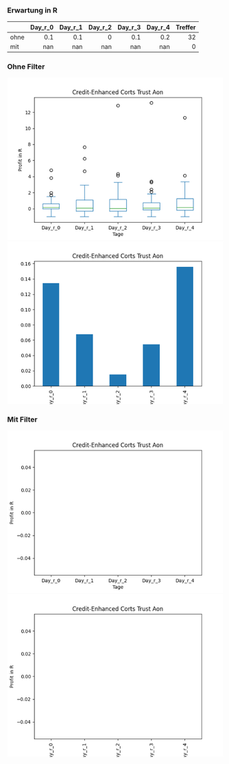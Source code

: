 ### Erwartung in R
|      |   Day_r_0 |   Day_r_1 |   Day_r_2 |   Day_r_3 |   Day_r_4 |   Treffer |
|:-----|----------:|----------:|----------:|----------:|----------:|----------:|
| ohne |       0.1 |       0.1 |         0 |       0.1 |       0.2 |        32 |
| mit  |     nan   |     nan   |       nan |     nan   |     nan   |         0 |

### Ohne Filter
![image info](./data/KTN_box_all.png)
![image info](./data/KTN_median_all.png)

### Mit Filter
![image info](./data/KTN_box_filtered.png)
![image info](./data/KTN_median_filtered.png)